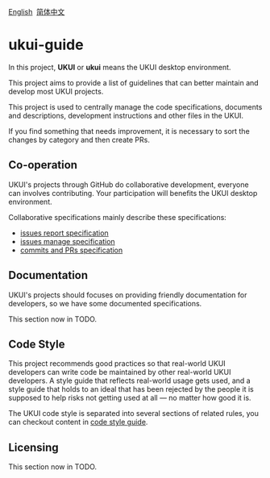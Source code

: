 [English](./README.md)&nbsp;&nbsp;[简体中文](./README_zh_CN.md)

# ukui-guide

In this project, **UKUI** or **ukui** means the UKUI desktop environment.

This project aims to provide a list of guidelines that can better maintain and develop most UKUI projects.

This project is used to centrally manage the code specifications, documents and descriptions, development instructions and other files in the UKUI.  

If you find something that needs improvement, it is necessary to sort the changes by category and then create PRs.

## Co-operation

UKUI's projects through GitHub do collaborative development, everyone can involves contributing. Your participation will benefits the UKUI desktop environment.

Collaborative specifications mainly describe these specifications:

* [issues report specification]()
* [issues manage specification]()
* [commits and PRs specification]()

## Documentation

UKUI's projects should focuses on providing friendly documentation for developers, so we have some documented specifications.

This section now in TODO.

## Code Style

This project recommends good practices so that real-world UKUI developers can write code be maintained by other real-world UKUI developers. A style guide that reflects real-world usage gets used, and a style guide that holds to an ideal that has been rejected by the people it is supposed to help risks not getting used at all — no matter how good it is.

The UKUI code style is separated into several sections of related rules, you can checkout content in [code style guide]().

## Licensing

This section now in TODO.